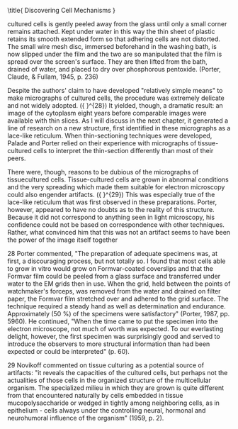 \title{
Discovering Cell Mechanisms
}

cultured cells is gently peeled away from the glass until only a small corner remains attached. Kept under water in this way the thin sheet of plastic retains its smooth extended form so that adhering cells are not distorted. The small wire mesh disc, immersed beforehand in the washing bath, is now slipped under the film and the two are so manipulated that the film is spread over the screen's surface. They are then lifted from the bath, drained of water, and placed to dry over phosphorous pentoxide. (Porter, Claude, \& Fullam, 1945, p. 236)

Despite the authors' claim to have developed "relatively simple means" to make micrographs of cultured cells, the procedure was extremely delicate and not widely adopted. \({ }^{28}\) It yielded, though, a dramatic result: an image of the cytoplasm eight years before comparable images were available with thin slices. As I will discuss in the next chapter, it generated a line of research on a new structure, first identified in these micrographs as a lace-like reticulum. When thin-sectioning techniques were developed, Palade and Porter relied on their experience with micrographs of tissue-cultured cells to interpret the thin-section differently than most of their peers.

There were, though, reasons to be dubious of the micrographs of tissuecultured cells. Tissue-cultured cells are grown in abnormal conditions and the very spreading which made them suitable for electron microscopy could also engender artifacts. \({ }^{29}\) This was especially true of the lace-like reticulum that was first observed in these preparations. Porter, however, appeared to have no doubts as to the reality of this structure. Because it did not correspond to anything seen in light microscopy, his confidence could not be based on correspondence with other techniques. Rather, what convinced him that this was not an artifact seems to have been the power of the image itself together

28 Porter commented, "The preparation of adequate specimens was, at first, a discouraging process, but not totally so. I found that most cells able to grow in vitro would grow on Formvar-coated coverslips and that the Formvar film could be peeled from a glass surface and transferred under water to the EM grids then in use. When the grid, held between the points of watchmaker's forceps, was removed from the water and drained on filter paper, the Formvar film stretched over and adhered to the grid surface. The technique required a steady hand as well as determination and endurance. Approximately \(50 \%\) of the specimens were satisfactory" (Porter, 1987, pp. 5960). He continued, "When the time came to put the specimen into the electron microscope, not much of worth was expected. To our everlasting delight, however, the first specimen was surprisingly good and served to introduce the observers to more structural information than had been expected or could be interpreted" (p. 60).

29 Novikoff commented on tissue culturing as a potential source of artifacts: "it reveals the capacities of the cultured cells, but perhaps not the actualities of those cells in the organized structure of the multicellular organism. The specialized milieu in which they are grown is quite different from that encountered naturally by cells embedded in tissue mucopolysaccharide or wedged in tightly among neighboring cells, as in epithelium - cells always under the controlling neural, hormonal and neurohumoral influence of the organism" (1959, p. 2).